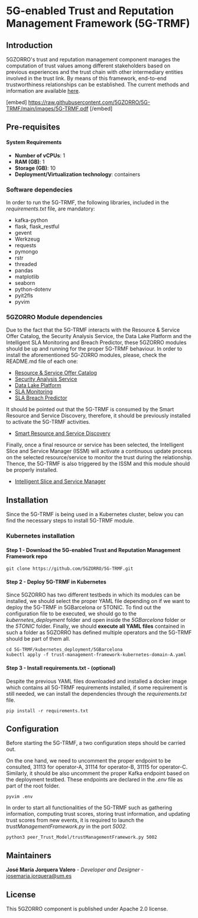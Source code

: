 # 5G-enabled Trust and Reputation Management Framework (5G-TRMF)

## Introduction
5GZORRO's trust and reputation management component manages the computation of trust values among different stakeholders based on previous experiences and the trust chain with other intermediary entities involved in the trust link. By means of this framework, end-to-end trustworthiness relationships can be established.
The current methods and information are available [here](https://5gzorro.github.io/5G-TRMF/).


[embed] https://raw.githubusercontent.com/5GZORRO/5G-TRMF/main/images/5G-TRMF.pdf [/embed]

## Pre-requisites

#### System Requirements

* **Number of vCPUs**: 1
* **RAM (GB)**: 1
* **Storage (GB)**: 10
* **Deployment/Virtualization technology**: containers

### Software dependecies

In order to run the 5G-TRMF, the following libraries, included in the _requirements.txt_ file, are mandatory:
* kafka-python
* flask, flask_restful
* gevent
* Werkzeug
* requests
* pymongo
* rstr
* threaded
* pandas
* matplotlib
* seaborn
* python-dotenv
* pyit2fls
* pyvim


### 5GZORRO Module dependencies
Due to the fact that the 5G-TRMF interacts with the Resource & Service Offer Catalog, the Security Analysis Service, the Data Lake Platform and the Intelligent SLA Monitoring and Breach Predictor, these 5GZORRO modules should be up and running for the proper 5G-TRMF behaviour. In order to install the aforementioned 5G-ZORRO modules, please, check the README.md file of each one:

* [Resource & Service Offer Catalog](https://github.com/5GZORRO/resource-and-service-offer-catalog)
* [Security Analysis Service](https://github.com/5GZORRO/intrasecurity)
* [Data Lake Platform](https://github.com/5GZORRO/datalake)
* [SLA Monitoring](https://github.com/5GZORRO/SLA-Monitor)
* [SLA Breach Predictor](https://github.com/5GZORRO/sla-breach-predictor)

It should be pointed out that the 5G-TRMF is consumed by the Smart Resource and Service Discovery, therefore, it should be previously installed to activate the 5G-TRMF activities.

* [Smart Resource and Service Discovery](https://github.com/5GZORRO/Smart-Resource-and-Service-Discovery-application)

Finally, once a final resource or service has been selected, the Intelligent Slice and Service Manager (ISSM) will activate a continuous update process on the selected resource/service to monitor the trust during the relationship. Thence, the 5G-TRMF is also triggered by the ISSM and this module should be properly installed.  

* [Intelligent Slice and Service Manager](https://github.com/5GZORRO/issm)

## Installation
Since the 5G-TRMF is being used in a Kubernetes cluster, below you can find the necessary steps to install 5G-TRMF module.
### Kubernetes installation
#### Step 1 - Download the 5G-enabled Trust and Reputation Management Framework repo

```
git clone https://github.com/5GZORRO/5G-TRMF.git
```

#### Step 2 - Deploy 5G-TRMF in Kubernetes
Since 5GZORRO has two different testbeds in which its modules can be installed, we should select the proper YAML file depending on if we want to deploy the 5G-TRMF in 5GBarcelona or 5TONIC. To find out the configuration file to be executed, we should go to the _kubernetes_deployment_ folder and open inside the _5GBarcelona_ folder or the _5TONIC_ folder. Finally, we should **execute all YAML files** contained in such a folder as 5GZORRO has defined multiple operators and the 5G-TRMF should be part of them all. 

```
cd 5G-TRMF/kubernetes_deployment/5GBarcelona
kubectl apply -f trust-management-framework-kubernetes-domain-A.yaml
```

#### Step 3 - Install requirements.txt - (optional)
Despite the previous YAML files downloaded and installed a docker image which contains all 5G-TRMF requirements installed, if some requirement is still needed, we can install the dependencies through the _requirements.txt_ file.
```
pip install -r requirements.txt
```



## Configuration
Before starting the 5G-TRMF, a two configuration steps should be carried out. 

On the one hand, we need to uncomment the proper endpoint to be consulted, 31113 for operator-A, 31114 for operator-B, 31115 for operator-C. Similarly, it should be also uncomment the proper Kafka endpoint based on the deployment testbed. These endpoints are declared in the _.env_ file as part of the root folder.

```
pyvim .env
```

In order to start all functionalities of the 5G-TRMF such as gathering information, computing trust scores, storing trust information, and updating trust scores from new events, it is required to launch the _trustManagementFramework.py_ in the port _5002_.

```
python3 peer_Trust_Model/trustManagementFramework.py 5002
```

## Maintainers
**José María Jorquera Valero** - *Developer and Designer* - josemaria.jorquera@um.es


## License
This 5GZORRO component is published under Apache 2.0 license.